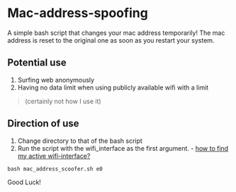 # Mac-address-spoofing
A simple bash script that changes your mac address temporarily! The mac address is reset to the original one as soon as you restart your system.

## Potential use
1. Surfing web anonymously
2. Having no data limit when using publicly available wifi with a limit 
  > (certainly not how I use it)

## Direction of use
1. Change directory to that of the bash script
2. Run the script with the wifi_interface  as the first argument. - [how to find my active wifi-interface?](https://askubuntu.com/questions/405508/how-to-find-name-of-currently-active-network-interface)
```
bash mac_address_scoofer.sh e0
```

Good Luck!
